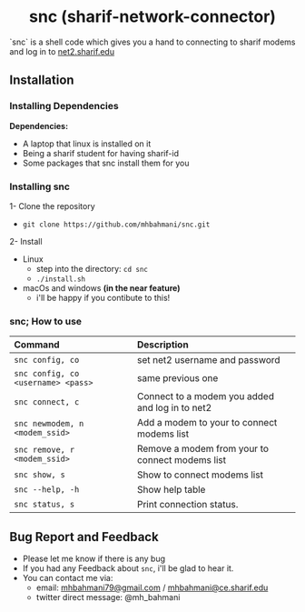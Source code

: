 <h1 align="center">snc (sharif-network-connector)</h1>

\`snc\` is a shell code which gives you a hand to connecting to sharif modems and log in to [net2.sharif.edu](https://net2.sharif.edu)

## Installation

### Installing Dependencies
**Dependencies:**

- A laptop that linux is installed on it
- Being a sharif student for having sharif-id
- Some packages that snc install them for you

### Installing snc

1- Clone the repository
 * `git clone https://github.com/mhbahmani/snc.git`

2- Install
 * Linux
   * step into the directory: `cd snc`
   * `./install.sh`
 * macOs and windows **(in the near feature)** 
   * i'll be happy if you contibute to this!

### snc; How to use

| **Command**                       | **Description**                                       |
|:----------------------------------|:------------------------------------------------------|
|`snc config, co`                   | set net2 username and password                        |
|`snc config, co <username> <pass> `| same previous one 
|`snc connect, c`                   | Connect to a modem you added and log in to net2       |
|`snc newmodem, n <modem_ssid>`     | Add a modem to your to connect modems list            |
|`snc remove, r <modem_ssid>`       | Remove a modem from your to connect modems list       |
|`snc show, s`                      | Show to connect modems list                           |
|`snc --help, -h`                   | Show help table                                       |
|`snc status, s`                    | Print connection status.                              |


## Bug Report and Feedback

 * Please let me know if there is any bug
 * If you had any Feedback about `snc`, i'll be glad to hear it.
 * You can contact me via:
   * email: mhbahmani79@gmail.com / mhbahmani@ce.sharif.edu
   * twitter direct message: @mh_bahmani
